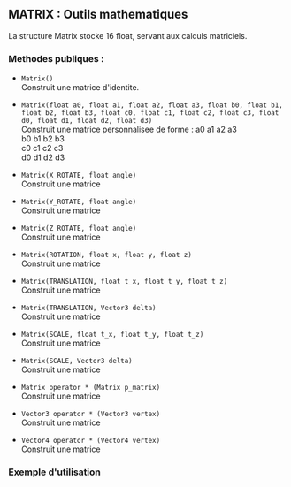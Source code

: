 ## MATRIX : Outils mathematiques
La structure Matrix stocke 16 float, servant aux calculs matriciels.

### Methodes publiques :
- `Matrix()`  
	Construit une matrice d'identite.



- `Matrix(float a0, float a1, float a2, float a3, float b0, float b1, float b2, float b3, float c0, float c1, float c2, float c3, float d0, float d1, float d2, float d3)`  
	Construit une matrice personnalisee de forme :
	a0 a1 a2 a3  
	b0 b1 b2 b3  
	c0 c1 c2 c3  
	d0 d1 d2 d3  


- `Matrix(X_ROTATE, float angle)`  
	Construit une matrice


- `Matrix(Y_ROTATE, float angle)`  
	Construit une matrice


- `Matrix(Z_ROTATE, float angle)`  
	Construit une matrice


- `Matrix(ROTATION, float x, float y, float z)`  
	Construit une matrice


- `Matrix(TRANSLATION, float t_x, float t_y, float t_z)`  
	Construit une matrice


- `Matrix(TRANSLATION, Vector3 delta)`  
	Construit une matrice


- `Matrix(SCALE, float t_x, float t_y, float t_z)`  
	Construit une matrice


- `Matrix(SCALE, Vector3 delta)`  
	Construit une matrice


- `Matrix operator * (Matrix p_matrix)`  
	Construit une matrice


- `Vector3 operator * (Vector3 vertex)`  
	Construit une matrice


- `Vector4 operator * (Vector4 vertex)`  
	Construit une matrice



### Exemple d'utilisation
